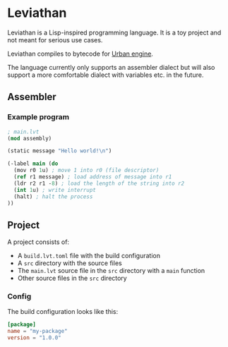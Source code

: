 # Leviathan

Leviathan is a Lisp-inspired programming language.
It is a toy project and not meant for serious use cases.

Leviathan compiles to bytecode for [Urban engine](https://github.com/sqyyy-jar/urban-engine/).

The language currently only supports an assembler dialect but will also support a more comfortable dialect with variables etc. in the future.

## Assembler

### Example program

```clj
; main.lvt
(mod assembly)

(static message "Hello world!\n")

(-label main (do
  (mov r0 1u) ; move 1 into r0 (file descriptor)
  (ref r1 message) ; load address of message into r1
  (ldr r2 r1 -8) ; load the length of the string into r2
  (int 1u) ; write interrupt
  (halt) ; halt the process
))
```

## Project

A project consists of:

* A `build.lvt.toml` file with the build configuration
* A `src` directory with the source files
* The `main.lvt` source file in the `src` directory with a `main` function
* Other source files in the `src` directory

### Config

The build configuration looks like this:

```toml
[package]
name = "my-package"
version = "1.0.0"
```